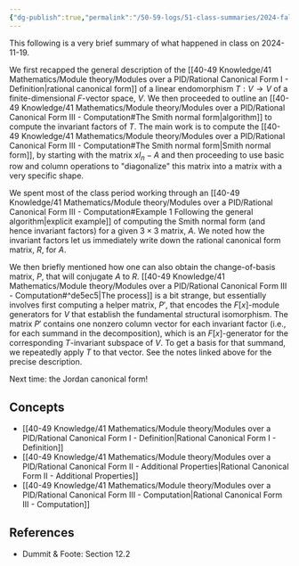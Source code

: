 ```yaml
---
{"dg-publish":true,"permalink":"/50-59-logs/51-class-summaries/2024-fall/math-561/2024-11/2024-11-19/","updated":"2024-11-20T12:29:24-08:00"}
---
```


This following is a very brief summary of what happened in class on 2024-11-19.

We first recapped the general description of the [[40-49 Knowledge/41 Mathematics/Module theory/Modules over a PID/Rational Canonical Form I - Definition\|rational canonical form]] of a linear endomorphism $T:V\to V$ of a finite-dimensional $F$-vector space, $V$. We then proceeded to outline an [[40-49 Knowledge/41 Mathematics/Module theory/Modules over a PID/Rational Canonical Form III - Computation#The Smith normal form\|algorithm]] to compute the invariant factors of $T$. The main work is to compute the [[40-49 Knowledge/41 Mathematics/Module theory/Modules over a PID/Rational Canonical Form III - Computation#The Smith normal form\|Smith normal form]], by starting with the matrix $xI_n-A$ and then proceeding to use basic row and column operations to "diagonalize" this matrix into a matrix with a very specific shape.

We spent most of the class period working through an [[40-49 Knowledge/41 Mathematics/Module theory/Modules over a PID/Rational Canonical Form III - Computation#Example 1 Following the general algorithm\|explicit example]] of computing the Smith normal form (and hence invariant factors) for a given $3\times 3$ matrix, $A$. We noted how the invariant factors let us immediately write down the rational canonical form matrix, $R$, for $A$.

We then briefly mentioned how one can also obtain the change-of-basis matrix, $P$, that will conjugate $A$ to $R$. [[40-49 Knowledge/41 Mathematics/Module theory/Modules over a PID/Rational Canonical Form III - Computation#^de5ec5\|The process]] is a bit strange, but essentially involves first computing a helper matrix, $P'$, that encodes the $F[x]$-module generators for $V$ that establish the fundamental structural isomorphism. The matrix $P'$ contains one nonzero column vector for each invariant factor (i.e., for each summand in the decomposition), which is an $F[x]$-generator for the corresponding $T$-invariant subspace of $V$. To get a basis for that summand, we repeatedly apply $T$ to that vector. See the notes linked above for the precise description.

Next time: the Jordan canonical form!
## Concepts

- [[40-49 Knowledge/41 Mathematics/Module theory/Modules over a PID/Rational Canonical Form I - Definition\|Rational Canonical Form I - Definition]]
- [[40-49 Knowledge/41 Mathematics/Module theory/Modules over a PID/Rational Canonical Form II - Additional Properties\|Rational Canonical Form II - Additional Properties]]
- [[40-49 Knowledge/41 Mathematics/Module theory/Modules over a PID/Rational Canonical Form III - Computation\|Rational Canonical Form III - Computation]]

## References

- Dummit & Foote: Section 12.2 